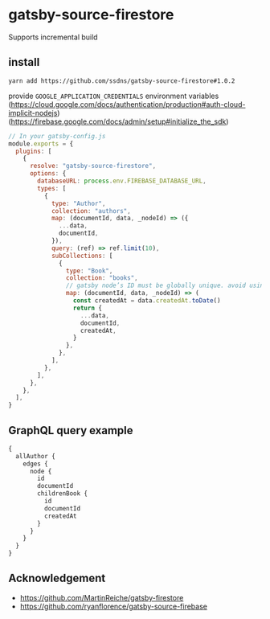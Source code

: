 # gatsby-source-firestore
Supports incremental build

## install
```
yarn add https://github.com/ssdns/gatsby-source-firestore#1.0.2
```

provide ```GOOGLE_APPLICATION_CREDENTIALS``` environment variables
(https://cloud.google.com/docs/authentication/production#auth-cloud-implicit-nodejs)
(https://firebase.google.com/docs/admin/setup#initialize_the_sdk)


```javascript
// In your gatsby-config.js
module.exports = {
  plugins: [
    {
      resolve: "gatsby-source-firestore",
      options: {
        databaseURL: process.env.FIREBASE_DATABASE_URL,
        types: [
          {
            type: "Author",
            collection: "authors",
            map: (documentId, data, _nodeId) => ({
              ...data,
              documentId,
            }),
            query: (ref) => ref.limit(10),
            subCollections: [
              {
                type: "Book",
                collection: "books",
                // gatsby node’s ID must be globally unique. avoid using firestore documentId as id
                map: (documentId, data, _nodeId) => (
                  const createdAt = data.createdAt.toDate()
                  return {
                    ...data,
                    documentId,
                    createdAt,
                  }
                },
              },
            ],
          },
        ],
      },
    },
  ],
}
```

## GraphQL query example
```graphql
{
  allAuthor {
    edges {
      node {
        id
        documentId
        childrenBook {
          id
          documentId
          createdAt
        }
      }
    }
  }
}
```

## Acknowledgement
- https://github.com/MartinReiche/gatsby-firestore
- https://github.com/ryanflorence/gatsby-source-firebase
